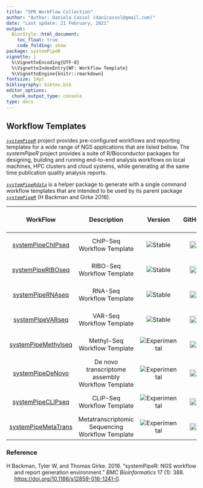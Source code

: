 ```yaml
---
title: "SPR WorkFlow Collection" 
author: "Author: Daniela Cassol (danicassol@gmail.com)"
date: "Last update: 21 February, 2021" 
output:
  BiocStyle::html_document:
    toc_float: true
    code_folding: show
package: systemPipeR
vignette: |
  %\VignetteEncoding{UTF-8}
  %\VignetteIndexEntry{WF: Workflow Template}
  %\VignetteEngine{knitr::rmarkdown}
fontsize: 14pt
bibliography: bibtex.bib
editor_options: 
  chunk_output_type: console
type: docs
---
```


## Workflow Templates

[*`systemPipeR`*](https://github.com/systemPipeR/) project provides pre-configured workflows and reporting templates for a wide range of NGS applications that are listed bellow. The *systemPipeR* project provides a suite of R/Bioconductor packages for designing, building and running end-to-end analysis workflows on local machines, HPC clusters
and cloud systems, while generating at the same time publication quality analysis reports.

[*`systemPipeRdata`*](https://github.com/tgirke/systemPipeRdata) is a helper package
to generate with a single command workflow templates that are intended to be
used by its parent package [*`systemPipeR`*](http://www.bioconductor.org/packages/devel/bioc/html/systemPipeR.html) (H Backman and Girke 2016).

|                                               WorkFlow                                               |                   Description                    |                                     Version                                     |                                                                                                       GitHub                                                                                                        |                                            R-CMD-check                                             |
|:----------------------------------------------------------------------------------------------------:|:------------------------------------------------:|:-------------------------------------------------------------------------------:|:-------------------------------------------------------------------------------------------------------------------------------------------------------------------------------------------------------------------:|:--------------------------------------------------------------------------------------------------:|
| [systemPipeChIPseq](https://systempiper.github.io/systemPipeChIPseq/articles/systemPipeChIPseq.html) |            ChIP-Seq Workflow Template            |       ![Stable](https://img.shields.io/badge/lifecycle-stable-green.svg)        |  <a href="https://github.com/systemPipeR/systemPipeChIPseq"> <img src="https://raw.githubusercontent.com/systemPipeR/systemPipeR/gh-pages/images/GitHub-Mark-120px-plus.png" align="center" style="width:20px;" />  |  ![R-CMD-check](https://github.com/systemPipeR/systemPipeChIPseq/workflows/R-CMD-check/badge.svg)  |
| [systemPipeRIBOseq](https://systempiper.github.io/systemPipeRIBOseq/articles/systemPipeRIBOseq.html) |            RIBO-Seq Workflow Template            |       ![Stable](https://img.shields.io/badge/lifecycle-stable-green.svg)        |  <a href="https://github.com/systemPipeR/systemPipeRIBOseq"> <img src="https://raw.githubusercontent.com/systemPipeR/systemPipeR/gh-pages/images/GitHub-Mark-120px-plus.png" align="center" style="width:20px;" />  |  ![R-CMD-check](https://github.com/systemPipeR/systemPipeRIBOseq/workflows/R-CMD-check/badge.svg)  |
|  [systemPipeRNAseq](https://systempiper.github.io/systemPipeRNAseq/articles/systemPipeRNAseq.html)   |            RNA-Seq Workflow Template             |       ![Stable](https://img.shields.io/badge/lifecycle-stable-green.svg)        |  <a href="https://github.com/systemPipeR/systemPipeRNAseq"> <img src="https://raw.githubusercontent.com/systemPipeR/systemPipeR/gh-pages/images/GitHub-Mark-120px-plus.png" align="center" style="width:20px;" />   |  ![R-CMD-check](https://github.com/systemPipeR/systemPipeRNAseq/workflows/R-CMD-check/badge.svg)   |
|  [systemPipeVARseq](https://systempiper.github.io/systemPipeVARseq/articles/systemPipeVARseq.html)   |            VAR-Seq Workflow Template             |       ![Stable](https://img.shields.io/badge/lifecycle-stable-green.svg)        |  <a href="https://github.com/systemPipeR/systemPipeVARseq"> <img src="https://raw.githubusercontent.com/systemPipeR/systemPipeR/gh-pages/images/GitHub-Mark-120px-plus.png" align="center" style="width:20px;" />   |  ![R-CMD-check](https://github.com/systemPipeR/systemPipeVARseq/workflows/R-CMD-check/badge.svg)   |
|              [systemPipeMethylseq](https://github.com/systemPipeR/systemPipeMethylseq)               |           Methyl-Seq Workflow Template           | ![Experimental](https://img.shields.io/badge/lifecycle-experimental-orange.svg) | <a href="https://github.com/systemPipeR/systemPipeMethylseq"> <img src="https://raw.githubusercontent.com/systemPipeR/systemPipeR/gh-pages/images/GitHub-Mark-120px-plus.png" align="center" style="width:20px;" /> | ![R-CMD-check](https://github.com/systemPipeR/systemPipeMethylseq/workflows/R-CMD-check/badge.svg) |
|                 [systemPipeDeNovo](https://github.com/systemPipeR/systemPipeDeNovo)                  | De novo transcriptome assembly Workflow Template | ![Experimental](https://img.shields.io/badge/lifecycle-experimental-orange.svg) |  <a href="https://github.com/systemPipeR/systemPipeDeNovo"> <img src="https://raw.githubusercontent.com/systemPipeR/systemPipeR/gh-pages/images/GitHub-Mark-120px-plus.png" align="center" style="width:20px;" />   |  ![R-CMD-check](https://github.com/systemPipeR/systemPipeDeNovo/workflows/R-CMD-check/badge.svg)   |
|                [systemPipeCLIPseq](https://github.com/systemPipeR/systemPipeCLIPseq)                 |            CLIP-Seq Workflow Template            | ![Experimental](https://img.shields.io/badge/lifecycle-experimental-orange.svg) |  <a href="https://github.com/systemPipeR/systemPipeCLIPseq"> <img src="https://raw.githubusercontent.com/systemPipeR/systemPipeR/gh-pages/images/GitHub-Mark-120px-plus.png" align="center" style="width:20px;" />  |  ![R-CMD-check](https://github.com/systemPipeR/systemPipeCLIPseq/workflows/R-CMD-check/badge.svg)  |
|              [systemPipeMetaTrans](https://github.com/systemPipeR/systemPipeMetaTrans)               | Metatranscriptomic Sequencing Workflow Template  | ![Experimental](https://img.shields.io/badge/lifecycle-experimental-orange.svg) | <a href="https://github.com/systemPipeR/systemPipeMetaTrans"> <img src="https://raw.githubusercontent.com/systemPipeR/systemPipeR/gh-pages/images/GitHub-Mark-120px-plus.png" align="center" style="width:20px;" /> | ![R-CMD-check](https://github.com/systemPipeR/systemPipeMetaTrans/workflows/R-CMD-check/badge.svg) |

### Reference

<div id="refs" class="references csl-bib-body hanging-indent">

<div id="ref-H_Backman2016-bt" class="csl-entry">

H Backman, Tyler W, and Thomas Girke. 2016. “<span class="nocase">systemPipeR: NGS workflow and report generation environment</span>.” *BMC Bioinformatics* 17 (1): 388. <https://doi.org/10.1186/s12859-016-1241-0>.

</div>

</div>
